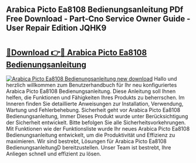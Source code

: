 ## Arabica Picto Ea8108 Bedienungsanleitung PDf Free Download - Part-Cno Service Owner Guide - User Repair Edition JQHK9

# <h2><a href="http://df36gd8.blite.top/?on=Arabica+Picto+Ea8108+Bedienungsanleitung">🔗Download 👉🔴 Arabica Picto Ea8108 Bedienungsanleitung</a></h2>

[![Arabica Picto Ea8108 Bedienungsanleitung new download](https://i.imgur.com/lujVjoI.png)](http://df36gd8.blite.top/?on=Arabica+Picto+Ea8108+Bedienungsanleitung)
Hallo und herzlich willkommen zum Benutzerhandbuch für Ihr neu konfiguriertes Arabica Picto Ea8108 Bedienungsanleitung. Diese Anleitung soll Ihnen helfen, die Funktionen und Fähigkeiten Ihres Produkts zu beherrschen. Im Inneren finden Sie detaillierte Anweisungen zur Installation, Verwendung, Wartung und Fehlerbehebung. Sicherheit geht vor Arabica Picto Ea8108 Bedienungsanleitung, Immer Dieses Produkt wurde unter Berücksichtigung der Sicherheit entwickelt. Bitte befolgen Sie alle Sicherheitsvorkehrungen. Mit Funktionen wie der Funktionsliste wurde Ihr neues Arabica Picto Ea8108 Bedienungsanleitung entwickelt, um die Produktivität und Effizienz zu maximieren. Wir sind bestrebt, Lösungen für Arabica Picto Ea8108 BedienungsanleitungD bereitzustellen. Unser Team ist bestrebt, Ihre Anliegen schnell und effizient zu lösen.
